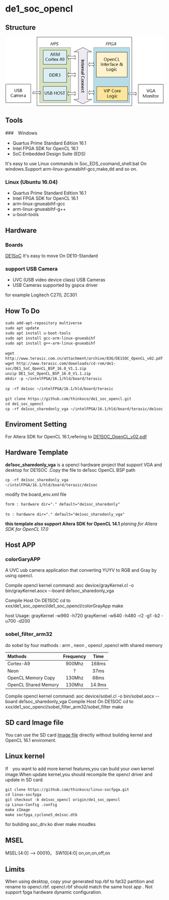 # de1_soc_opencl
## Structure
![](structure.png)

## Tools
###　Windows
- Quartus Prime Standard Edition 16.1
- Intel FPGA SDK for OpenCL 16.1
- SoC Embedded Design Suite (EDS)

It's easy to use Linux commands in Soc_EDS_coomand_shell.bat On windows.Support arm-linux-guneabihf-gcc,make,dd and so on.

### Linux (Ubuntu 16.04)
- Quartus Prime Standard Edition 16.1
- Intel FPGA SDK for OpenCL 16.1
- arm-linux-gnueabihf-gcc
- arm-linux-gnueabihf-g++
- u-boot-tools

## Hardware
### Boards
[DE1SoC](http://www.terasic.com.cn/cgi-bin/page/archive.pl?Language=China&CategoryNo=182&No=870)
It's easy to move On DE10-Standard
### support USB Camera
- UVC (USB video device class) USB Cameras
- USB Cameras supported by gspca driver

for example Logitech C270, ZC301

## How To Do 

	sudo add-apt-repository multiverse
	sudo apt update
	sudo apt install u-boot-tools
	sudo apt install gcc-arm-linux-gnueabihf
	sudo apt install g++-arm-linux-gnueabihf

	wget http://www.terasic.com.cn/attachment/archive/836/DE1SOC_OpenCL_v02.pdf
	wget http://www.terasic.com/downloads/cd-rom/de1-soc/DE1_SoC_OpenCL_BSP_16.0_V1.1.zip
	unzip DE1_SoC_OpenCL_BSP_16.0_V1.1.zip
	mkdir -p ~/intelFPGA/16.1/hld/board/terasic

	cp -rf de1soc ~/intelFPGA/16.1/hld/board/terasic

	git clone https://github.com/thinkoco/de1_soc_opencl.git
	cd de1_soc_opencl 
	cp -rf de1soc_sharedonly_vga ~/intelFPGA/16.1/hld/board/terasic/de1soc

## Enviroment Setting
   For Altera SDK for OpenCL 16.1,refering to [DE1SOC_OpenCL_v02.pdf](http://www.terasic.com.cn/attachment/archive/836/DE1SOC_OpenCL_v02.pdf)
## Hardware Template
**de1soc_sharedonly_vga** is a opencl hardware project that support VGA and desktop for DE1SOC .Copy the file to de1soc OpenCL BSP path

	cp -rf de1soc_sharedonly_vga  ~/intelFPGA/16.1/hld/board/terasic/de1soc

modify the board_env.xml file

	form : hardware dir="." default="de1soc_sharedonly"

	to : hardware dir="." default="de1soc_sharedonly_vga"

**this template also support Altera SDK for OpenCL 14.1**
*planing for Altera SDK for OpenCL 17.0*

## Host APP
### colorGaryAPP
A UVC usb camera application that converting YUYV to RGB and Gray by using opencl.

Compile opencl kernel command:
  aoc device/grayKernel.cl -o bin/grayKernel.aocx --board de1soc_sharedonly_vga

Compile Host On DE1SOC 
	cd to  xxx/de1_soc_opencl/de1_soc_opencl/colorGrayApp
	make

host Usage:
	grayKernel -w960 -h720 
	grayKernel -w640 -h480 -r2 -g1 -b2 -u700 -d200 

### sobel_filter_arm32

do sobel by four mathods : arm , neon , opencl ,opencl with shared memory 

| Mathods              | Frequency |  Time     |
| :--------            |:---------:|:---------:|
| Cortex-A9            |900Mhz     | 168ms     |
| Neon                 | ?         | 37ms      |
| OpenCL Memory Copy   | 130Mhz    | 68ms      |
| OpenCL Shared Memory | 130Mhz    | 14.9ms    |

Compile opencl kernel command:
  aoc device/sobel.cl -o bin/sobel.aocx --board de1soc_sharedonly_vga
Compile Host On DE1SOC 
	cd to  xxx/de1_soc_opencl/sobel_filter_arm32/sobel_filter
	make

## SD card Image file 

You can use the SD card [Image file](http://pan.baidu.com/s/1ge6wJhp) directly without building kernel and OpenCL 16.1 enviroment.


## Linux kernel
If　you want to add more kernel features,you can build your own kernel image.When update kernel,you should recompile the opencl driver and update in SD card.

	git clone https://github.com/thinkoco/linux-socfpga.git
	cd linux-socfpga
	git checkout -b de1soc_opencl origin/de1_soc_opencl
	cp Linux-Config .config
	make zImage
	make socfpga_cyclone5_de1soc.dtb

for buliding aoc_drv.ko diver
	make moudles


## MSEL

MSEL:[4:0] ——> 00010， SW10[4:0] on,on,on,off,on

## Limits
When using desktop, copy your generated top.rbf to fat32 partition and rename to opencl.rbf.
opencl.rbf should match the same host app . Not support fpga hardware dynamic configuration.
